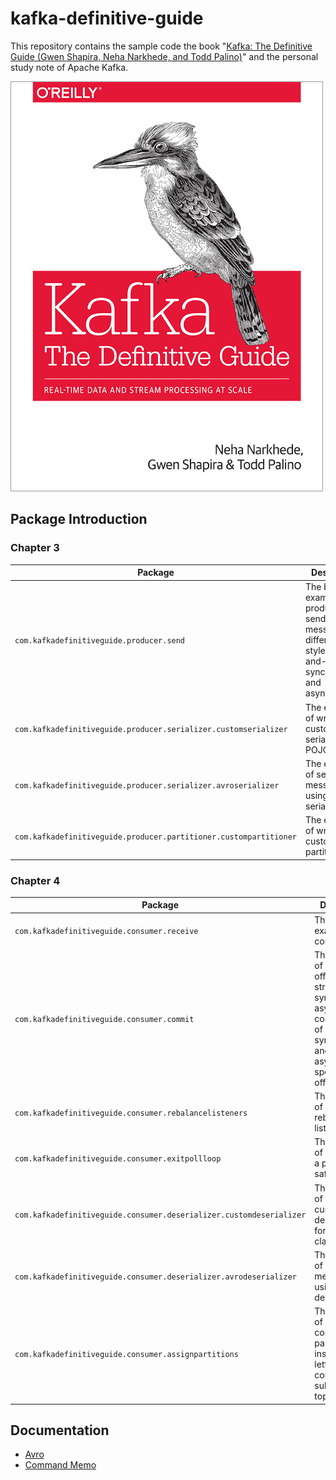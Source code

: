 # kafka-definitive-guide

This repository contains the sample code the book "[Kafka: The Definitive Guide (Gwen Shapira, Neha Narkhede, and Todd Palino)](http://shop.oreilly.com/product/0636920044123.do)" and the personal study note of Apache Kafka.

![](docs/pics/book-cover.jpg)

## Package Introduction
### Chapter 3
| Package | Description |
|----|----|
| `com.kafkadefinitiveguide.producer.send` | The basic examples of producers for sending messages in different styles: fire-and-forget, synchronous and asynchronous. |
| `com.kafkadefinitiveguide.producer.serializer.customserializer` | The example of writing a custom serializer for a POJO class. |
| `com.kafkadefinitiveguide.producer.serializer.avroserializer` | The example of sending messages by using Avro serializer. |
| `com.kafkadefinitiveguide.producer.partitioner.custompartitioner` | The example of writing a custom partitioner. |

### Chapter 4
| Package | Description |
|----|----|
| `com.kafkadefinitiveguide.consumer.receive` | The basic example of a consumer. |
| `com.kafkadefinitiveguide.consumer.commit` | The examples of different offset commit strategies: synchronous, asynchronous, combination of synchronous and asynchronous, specifying offset. |
| `com.kafkadefinitiveguide.consumer.rebalancelisteners` | The examples of using rebalance listeners. |
| `com.kafkadefinitiveguide.consumer.exitpollloop` | The example of how to exit a poll loop safely. |
| `com.kafkadefinitiveguide.consumer.deserializer.customdeserializer` | The example of writing a custom deserializer for a POJO class. |
| `com.kafkadefinitiveguide.consumer.deserializer.avrodeserializer` | The example of receiving messages by using Avro deserializer. |
| `com.kafkadefinitiveguide.consumer.assignpartitions` | The example of assigning a consumer to partitions instead of letting the consumer subscribing a topic. |

## Documentation
- [Avro](avro/README.md)
- [Command Memo](docs/command_memo.md)
